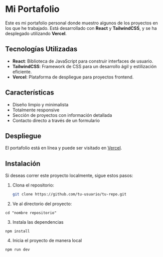 # Mi Portafolio

Este es mi portafolio personal donde muestro algunos de los proyectos en los que he trabajado. Está desarrollado con **React** y **TailwindCSS**, y se ha desplegado utilizando **Vercel**.

## Tecnologías Utilizadas

- **React**: Biblioteca de JavaScript para construir interfaces de usuario.
- **TailwindCSS**: Framework de CSS para un desarrollo ágil y estilización eficiente.
- **Vercel**: Plataforma de despliegue para proyectos frontend.

## Características

- Diseño limpio y minimalista
- Totalmente responsive
- Sección de proyectos con información detallada
- Contacto directo a través de un formulario

## Despliegue

El portafolio está en línea y puede ser visitado en [Vercel](https://tu-url-de-vercel.vercel.app).

## Instalación

Si deseas correr este proyecto localmente, sigue estos pasos:

1. Clona el repositorio:
   ```bash
   git clone https://github.com/tu-usuario/tu-repo.git
   ```
2. Ve al directorio del proyecto:
```
cd "nombre repositorio"
```

3. Instala las dependencias
```
npm install
```

4. Inicia el proyecto de manera local
```
npm run dev
```

